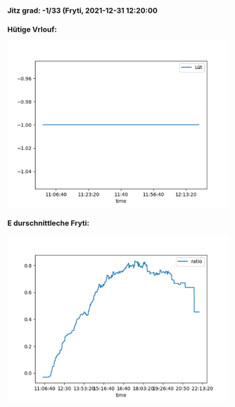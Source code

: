 ### Jitz grad: -1/33 (Fryti, 2021-12-31 12:20:00

### Hütige Vrlouf:
![Graph](Today.png)

### E durschnittleche Fryti:
![Graph](Fryti.png)